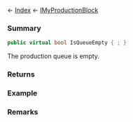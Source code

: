 ← [Index](Api-Index) ← [IMyProductionBlock](Sandbox.ModAPI.Ingame.IMyProductionBlock)

### Summary

```csharp
public virtual bool IsQueueEmpty { ; }
```

The production queue is empty.

### Returns

### Example

### Remarks


